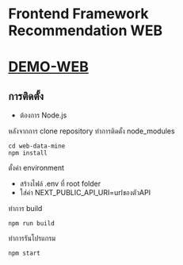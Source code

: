 # Frontend Framework Recommendation WEB
# [DEMO-WEB](https://web-data-mine.vercel.app/)

## การติดตั้ง

- ต้องการ Node.js

หลังจากการ clone repository ทำการติดตั้ง node_modules
```
cd web-data-mine
npm install
```
ตั้งค่า environment 
- สร้างไฟล์ .env ที่ root folder
- ใส่ค่า NEXT_PUBLIC_API_URI=urlของตัวAPI

ทำการ build 
```
npm run build
```

ทำการรันโปรแกรม
```
npm start
```
